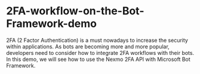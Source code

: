# 2FA-workflow-on-the-Bot-Framework-demo

2FA (2 Factor Authentication) is a must nowadays to increase the security within applications.
As bots are becoming more and more popular, developers need to consider how to integrate 2FA workflows with their bots.
In this demo, we will see how to use the Nexmo 2FA API with Microsoft Bot Framework.